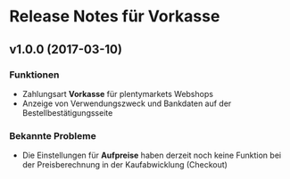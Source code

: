 # Release Notes für Vorkasse

## v1.0.0 (2017-03-10)

### Funktionen

- Zahlungsart **Vorkasse** für plentymarkets Webshops
- Anzeige von Verwendungszweck und Bankdaten auf der Bestellbestätigungsseite

### Bekannte Probleme

- Die Einstellungen für **Aufpreise** haben derzeit noch keine Funktion bei der Preisberechnung in der Kaufabwicklung (Checkout)